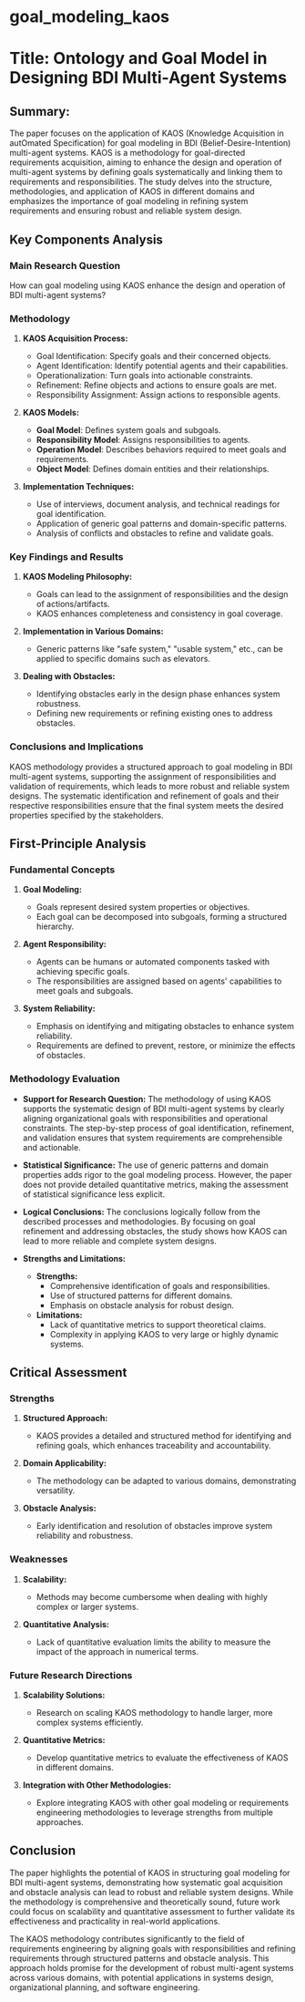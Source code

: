# goal_modeling_kaos

# Title: Ontology and Goal Model in Designing BDI Multi-Agent Systems

## Summary:
The paper focuses on the application of KAOS (Knowledge Acquisition in autOmated Specification) for goal modeling in BDI (Belief-Desire-Intention) multi-agent systems. KAOS is a methodology for goal-directed requirements acquisition, aiming to enhance the design and operation of multi-agent systems by defining goals systematically and linking them to requirements and responsibilities. The study delves into the structure, methodologies, and application of KAOS in different domains and emphasizes the importance of goal modeling in refining system requirements and ensuring robust and reliable system design.

## Key Components Analysis

### Main Research Question

How can goal modeling using KAOS enhance the design and operation of BDI multi-agent systems?

### Methodology

1. **KAOS Acquisition Process:**
   - Goal Identification: Specify goals and their concerned objects.
   - Agent Identification: Identify potential agents and their capabilities.
   - Operationalization: Turn goals into actionable constraints.
   - Refinement: Refine objects and actions to ensure goals are met.
   - Responsibility Assignment: Assign actions to responsible agents.
   
2. **KAOS Models:**
   - **Goal Model**: Defines system goals and subgoals.
   - **Responsibility Model**: Assigns responsibilities to agents.
   - **Operation Model**: Describes behaviors required to meet goals and requirements.
   - **Object Model**: Defines domain entities and their relationships.

3. **Implementation Techniques:**
   - Use of interviews, document analysis, and technical readings for goal identification.
   - Application of generic goal patterns and domain-specific patterns.
   - Analysis of conflicts and obstacles to refine and validate goals.

### Key Findings and Results

1. **KAOS Modeling Philosophy:**
   - Goals can lead to the assignment of responsibilities and the design of actions/artifacts.
   - KAOS enhances completeness and consistency in goal coverage.
   
2. **Implementation in Various Domains:**
   - Generic patterns like "safe system," "usable system," etc., can be applied to specific domains such as elevators.
   
3. **Dealing with Obstacles:**
   - Identifying obstacles early in the design phase enhances system robustness.
   - Defining new requirements or refining existing ones to address obstacles.

### Conclusions and Implications

KAOS methodology provides a structured approach to goal modeling in BDI multi-agent systems, supporting the assignment of responsibilities and validation of requirements, which leads to more robust and reliable system designs. The systematic identification and refinement of goals and their respective responsibilities ensure that the final system meets the desired properties specified by the stakeholders.

## First-Principle Analysis

### Fundamental Concepts

1. **Goal Modeling:**
    - Goals represent desired system properties or objectives.
    - Each goal can be decomposed into subgoals, forming a structured hierarchy.

2. **Agent Responsibility:**
    - Agents can be humans or automated components tasked with achieving specific goals.
    - The responsibilities are assigned based on agents' capabilities to meet goals and subgoals.

3. **System Reliability:**
    - Emphasis on identifying and mitigating obstacles to enhance system reliability.
    - Requirements are defined to prevent, restore, or minimize the effects of obstacles.

### Methodology Evaluation

- **Support for Research Question:**
  The methodology of using KAOS supports the systematic design of BDI multi-agent systems by clearly aligning organizational goals with responsibilities and operational constraints. The step-by-step process of goal identification, refinement, and validation ensures that system requirements are comprehensible and actionable.
  
- **Statistical Significance:**
  The use of generic patterns and domain properties adds rigor to the goal modeling process. However, the paper does not provide detailed quantitative metrics, making the assessment of statistical significance less explicit.

- **Logical Conclusions:**
  The conclusions logically follow from the described processes and methodologies. By focusing on goal refinement and addressing obstacles, the study shows how KAOS can lead to more reliable and complete system designs.

- **Strengths and Limitations:**
  - **Strengths:**
    - Comprehensive identification of goals and responsibilities.
    - Use of structured patterns for different domains.
    - Emphasis on obstacle analysis for robust design.
  - **Limitations:**
    - Lack of quantitative metrics to support theoretical claims.
    - Complexity in applying KAOS to very large or highly dynamic systems.

## Critical Assessment

### Strengths

1. **Structured Approach:**
   - KAOS provides a detailed and structured method for identifying and refining goals, which enhances traceability and accountability.

2. **Domain Applicability:**
   - The methodology can be adapted to various domains, demonstrating versatility.

3. **Obstacle Analysis:**
   - Early identification and resolution of obstacles improve system reliability and robustness.

### Weaknesses

1. **Scalability:**
   - Methods may become cumbersome when dealing with highly complex or larger systems.

2. **Quantitative Analysis:**
   - Lack of quantitative evaluation limits the ability to measure the impact of the approach in numerical terms.

### Future Research Directions

1. **Scalability Solutions:**
   - Research on scaling KAOS methodology to handle larger, more complex systems efficiently.
  
2. **Quantitative Metrics:**
   - Develop quantitative metrics to evaluate the effectiveness of KAOS in different domains.

3. **Integration with Other Methodologies:**
   - Explore integrating KAOS with other goal modeling or requirements engineering methodologies to leverage strengths from multiple approaches.

## Conclusion

The paper highlights the potential of KAOS in structuring goal modeling for BDI multi-agent systems, demonstrating how systematic goal acquisition and obstacle analysis can lead to robust and reliable system designs. While the methodology is comprehensive and theoretically sound, future work could focus on scalability and quantitative assessment to further validate its effectiveness and practicality in real-world applications.

The KAOS methodology contributes significantly to the field of requirements engineering by aligning goals with responsibilities and refining requirements through structured patterns and obstacle analysis. This approach holds promise for the development of robust multi-agent systems across various domains, with potential applications in systems design, organizational planning, and software engineering.